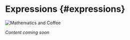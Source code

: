 # Expressions {#expressions}

![Mathematics and Coffee](images/expressions-title.jpg)

*Content coming soon*